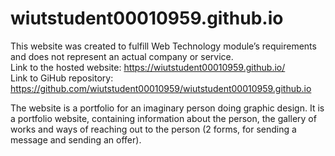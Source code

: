 # wiutstudent00010959.github.io
This website was created to fulfill Web Technology module’s
requirements and does not represent an actual company or service. <br>
Link to the hosted website: https://wiutstudent00010959.github.io/ <br>
Link to GiHub repository: https://github.com/wiutstudent00010959/wiutstudent00010959.github.io

The website is a portfolio for an imaginary person doing graphic design. 
It is a portfolio website, containing information about the person, the gallery of works and ways of reaching out to the person (2 forms, for sending a message and sending an offer).
